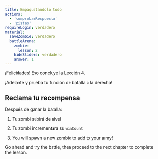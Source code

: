 ```yaml
---
title: Empaquetandolo todo
actions:
  - 'comprobarRespuesta'
  - 'pistas'
requireLogin: verdadero
material:
  saveZombie: verdadero
  battleArena:
    zombie:
      lesson: 2
    hideSliders: verdadero
    answer: 1
---
```

¡Felicidades! Eso concluye la Lección 4.

¡Adelante y prueba tu función de batalla a la derecha!

## Reclama tu recompensa

Después de ganar la batalla:

1. Tu zombi subirá de nivel

2. Tu zombi incrementara su `winCount`

3. You will spawn a new zombie to add to your army!

Go ahead and try the battle, then proceed to the next chapter to complete the lesson.
